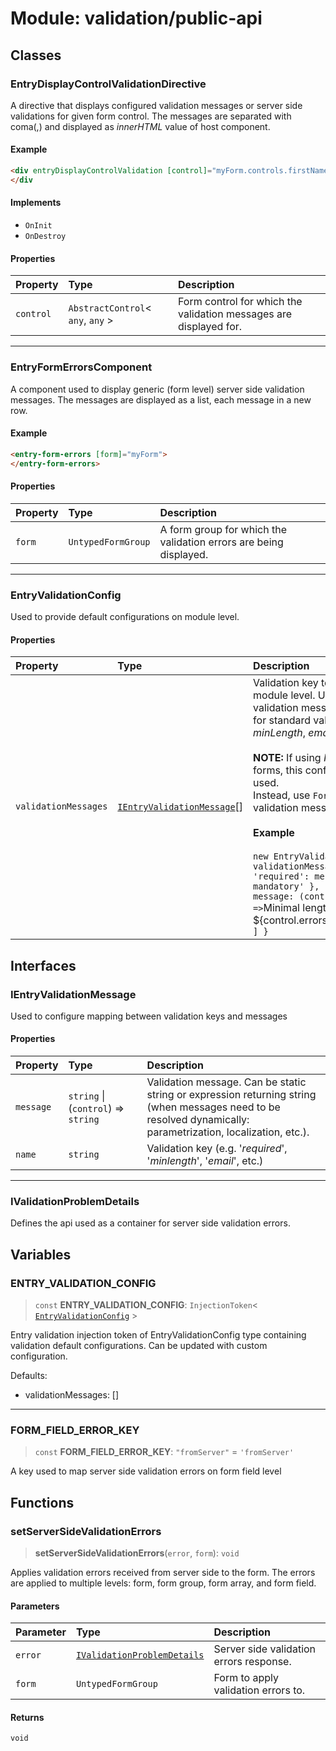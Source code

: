 # Module: validation/public-api

## Classes

### EntryDisplayControlValidationDirective

A directive that displays configured validation messages or server side validations for given form control.
The messages are separated with coma(,) and displayed as _innerHTML_ value of host component.

#### Example

```html
<div entryDisplayControlValidation [control]="myForm.controls.firstName">
</div
```

#### Implements

- `OnInit`
- `OnDestroy`

#### Properties

| Property | Type | Description |
| :------ | :------ | :------ |
| `control` | `AbstractControl`\< `any`, `any` \> | Form control for which the validation messages are displayed for. |

***

### EntryFormErrorsComponent

A component used to display generic (form level) server side validation messages.
The messages are displayed as a list, each message in a new row.

#### Example

```html
<entry-form-errors [form]="myForm">
</entry-form-errors>
```

#### Properties

| Property | Type | Description |
| :------ | :------ | :------ |
| `form` | `UntypedFormGroup` | A form group for which the validation errors are being displayed. |

***

### EntryValidationConfig

Used to provide default configurations on module level.

#### Properties

| Property | Type | Description |
| :------ | :------ | :------ |
| `validationMessages` | [`IEntryValidationMessage`](validation_public_api.md#ientryvalidationmessage)[] | Validation key to message configuration on module level. Used to configure client side validation messages<br />for standard validators (_required_, _minLength_, _email_, etc.).<br /><br />**NOTE:** If using _Formly_ package to render forms, this configuration should not be used.<br />Instead, use `FormlyModule` to configure validation messages.<br /><br />**Example**<br /><br />` new EntryValidationConfig() {   validationMessages: [     { name: 'required': message: 'This field is mandatory' },     { name: 'minlength', message: (control: AbstractControl) => `Minimal length is ${control.errors.minlength.requiredLength}`}   ] } ` |

## Interfaces

### IEntryValidationMessage

Used to configure mapping between validation keys and messages

#### Properties

| Property | Type | Description |
| :------ | :------ | :------ |
| `message` | `string` \| (`control`) => `string` | Validation message. Can be static string or expression returning string<br /> (when messages need to be resolved dynamically: parametrization, localization, etc.). |
| `name` | `string` | Validation key (e.g. '_required_', '_minlength_', '_email_', etc.) |

***

### IValidationProblemDetails

Defines the api used as a container for server side validation errors.

## Variables

### ENTRY\_VALIDATION\_CONFIG

> `const` **ENTRY\_VALIDATION\_CONFIG**: `InjectionToken`\< [`EntryValidationConfig`](validation_public_api.md#entryvalidationconfig) \>

Entry validation injection token of EntryValidationConfig type containing validation default configurations.
Can be updated with custom configuration.

Defaults:
- validationMessages: []

***

### FORM\_FIELD\_ERROR\_KEY

> `const` **FORM\_FIELD\_ERROR\_KEY**: `"fromServer"` = `'fromServer'`

A key used to map server side validation errors on form field level

## Functions

### setServerSideValidationErrors

> **setServerSideValidationErrors**(`error`, `form`): `void`

Applies validation errors received from server side to the form.
The errors are applied to multiple levels: form, form group, form array, and form field.

#### Parameters

| Parameter | Type | Description |
| :------ | :------ | :------ |
| `error` | [`IValidationProblemDetails`](validation_public_api.md#ivalidationproblemdetails) | Server side validation errors response. |
| `form` | `UntypedFormGroup` | Form to apply validation errors to. |

#### Returns

`void`
